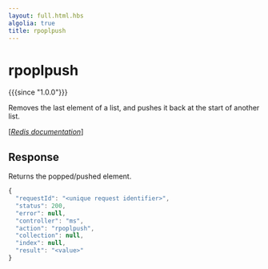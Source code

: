 ```yaml
---
layout: full.html.hbs
algolia: true
title: rpoplpush
---
```



# rpoplpush

{{{since "1.0.0"}}}

Removes the last element of a list, and pushes it back at the start of another list.

[[_Redis documentation_]](https://redis.io/commands/rpoplpush)


## Response

Returns the popped/pushed element.

```javascript
{
  "requestId": "<unique request identifier>",
  "status": 200,
  "error": null,
  "controller": "ms",
  "action": "rpoplpush",
  "collection": null,
  "index": null,
  "result": "<value>"
}
```
